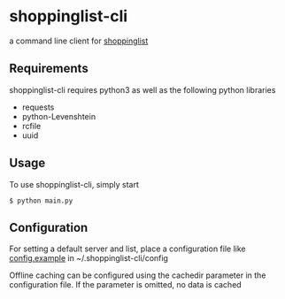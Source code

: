 # shoppinglist-cli

a command line client for [shoppinglist](https://github.com/tstehr/shoppinglist)

## Requirements

shoppinglist-cli requires python3 as well as the following python libraries
- requests
- python-Levenshtein
- rcfile
- uuid
## Usage

To use shoppinglist-cli, simply start

```$ python main.py```

## Configuration

For setting a default server and list, place a configuration file like [config.example](config.example) in ~/.shoppinglist-cli/config

Offline caching can be configured using the cachedir parameter in the configuration file.
If the parameter is omitted, no data is cached
